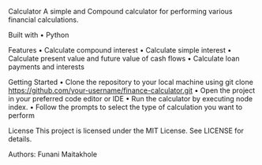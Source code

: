 Calculator
A simple and Compound calculator for performing various financial calculations.

Built with
• Python

Features
• Calculate compound interest
• Calculate simple interest 
• Calculate present value and future value of cash flows 
• Calculate loan payments and interests

Getting Started
• Clone the repository to your local machine using git clone https://github.com/your-username/finance-calculator.git 
• Open the project in your preferred code editor or IDE • Run the calculator by executing node index.
• Follow the prompts to select the type of calculation you want to perform

License
This project is licensed under the MIT License. See LICENSE for details.

Authors:
Funani Maitakhole

